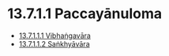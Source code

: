 

# 13.7.1.1 Paccayānuloma

* [13.7.1.1.1 Vibhaṅgavāra](13.7.1.1/13.7.1.1.1.md)
* [13.7.1.1.2 Saṅkhyāvāra](13.7.1.1/13.7.1.1.2.md)



